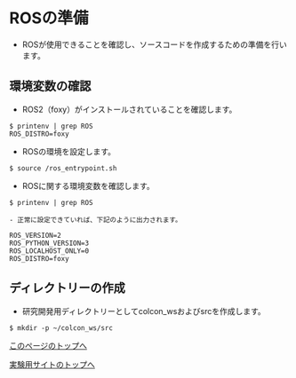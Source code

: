 # ROSの準備
- ROSが使用できることを確認し、ソースコードを作成するための準備を行います。

## 環境変数の確認
- ROS2（foxy）がインストールされていることを確認します。
```
$ printenv | grep ROS
ROS_DISTRO=foxy
```
- ROSの環境を設定します。
```
$ source /ros_entrypoint.sh
```
- ROSに関する環境変数を確認します。  
```
$ printenv | grep ROS
```
    - 正常に設定できていれば、下記のように出力されます。
```
ROS_VERSION=2
ROS_PYTHON_VERSION=3
ROS_LOCALHOST_ONLY=0
ROS_DISTRO=foxy
```

## ディレクトリーの作成
- 研究開発用ディレクトリーとしてcolcon_wsおよびsrcを作成します。
```
$ mkdir -p ~/colcon_ws/src
```

[このページのトップへ](#)

[実験用サイトのトップへ](https://stl-apu.github.io/laboratory_experiments/)
